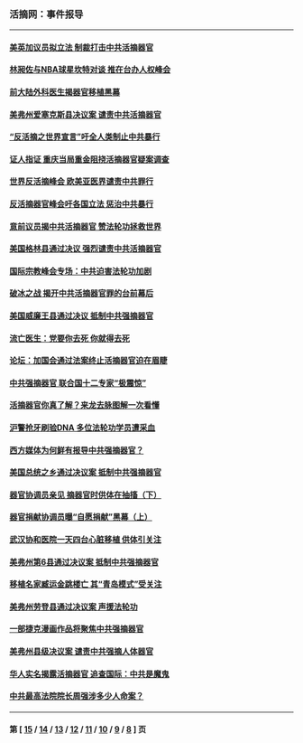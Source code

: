 ### 活摘网：事件报导
---
#### [美英加议员拟立法 制裁打击中共活摘器官](../../pages/nf5877/n13430251.md?01050430) 
#### [林昶佐与NBA球星坎特对谈 推在台办人权峰会](../../pages/nf5877/n13414467.md?01050430) 
#### [前大陆外科医生揭器官移植黑幕](../../pages/nf5877/n13401416.md?01050430) 
#### [美弗州爱塞克斯县决议案 谴责中共活摘器官](../../pages/nf5877/n13320919.md?01050430) 
#### [“反活摘之世界宣言”吁全人类制止中共暴行](../../pages/nf5877/n13259730.md?01050430) 
#### [证人指证 重庆当局重金阻挠活摘器官疑案调查](../../pages/nf5877/n13259127.md?01050430) 
#### [世界反活摘峰会 欧美亚医界谴责中共罪行](../../pages/nf5877/n13253550.md?01050430) 
#### [反活摘器官峰会吁各国立法 惩治中共暴行](../../pages/nf5877/n13245052.md?01050430) 
#### [意前议员揭中共活摘器官 赞法轮功拯救世界](../../pages/nf5877/n13203445.md?01050430) 
#### [美国格林县通过决议 强烈谴责中共活摘器官](../../pages/nf5877/n13119367.md?01050430) 
#### [国际宗教峰会专场：中共迫害法轮功加剧](../../pages/nf5877/n13088279.md?01050430) 
#### [破冰之战 揭开中共活摘器官罪的台前幕后](../../pages/nf5877/n13082457.md?01050430) 
#### [美国威廉王县通过决议 抵制中共强摘器官](../../pages/nf5877/n13056521.md?01050430) 
#### [流亡医生：党要你去死 你就得去死](../../pages/nf5877/n13052835.md?01050430) 
#### [论坛：加国会通过法案终止活摘器官迫在眉睫](../../pages/nf5877/n13029839.md?01050430) 
#### [中共强摘器官 联合国十二专家“极震惊”](../../pages/nf5877/n13024313.md?01050430) 
#### [活摘器官你真了解？来龙去脉图解一次看懂](../../pages/nf5877/n13013820.md?01050430) 
#### [沪警抢牙刷验DNA 多位法轮功学员遭采血](../../pages/nf5877/n12969218.md?01050430) 
#### [西方媒体为何鲜有报导中共强摘器官？](../../pages/nf5877/n12932034.md?01050430) 
#### [美国总统之乡通过决议案 抵制中共强摘器官](../../pages/nf5877/n12908242.md?01050430) 
#### [器官协调员亲见 摘器官时供体在抽搐（下）](../../pages/nf5877/n12898622.md?01050430) 
#### [器官捐献协调员曝“自愿捐献”黑幕（上）](../../pages/nf5877/n12878830.md?01050430) 
#### [武汉协和医院一天四台心脏移植 供体引关注](../../pages/nf5877/n12863175.md?01050430) 
#### [美弗州第6县通过决议案 抵制中共强摘器官](../../pages/nf5877/n12805218.md?01050430) 
#### [移植名家臧运金跳楼亡 其“青岛模式”受关注](../../pages/nf5877/n12803746.md?01050430) 
#### [美弗州劳登县通过决议案 声援法轮功](../../pages/nf5877/n12785715.md?01050430) 
#### [一部捷克漫画作品将聚焦中共强摘器官](../../pages/nf5877/n12785954.md?01050430) 
#### [美弗州县级决议案 谴责中共强摘人体器官](../../pages/nf5877/n12721290.md?01050430) 
#### [华人实名揭露活摘器官 追查国际：中共是魔鬼](../../pages/nf5877/n12691724.md?01050430) 
#### [中共最高法院院长周强涉多少人命案？](../../pages/nf5877/n12678074.md?01050430) 

---
#### 第 [ [15](./15.md?01050430) / [14](./14.md?01050430) / [13](./13.md?01050430) / [12](./12.md?01050430) / [11](./11.md?01050430) / [10](./10.md?01050430) / [9](./9.md?01050430) / [8](./8.md?01050430) ] 页
